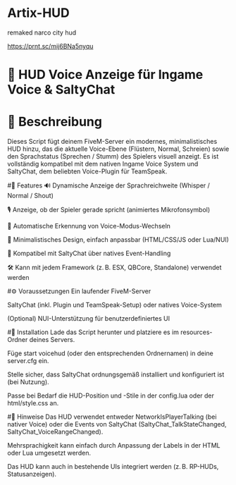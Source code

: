# Artix-HUD
remaked narco city hud

https://prnt.sc/mij6BNa5nyqu

# 📢 HUD Voice Anzeige für Ingame Voice & SaltyChat
# 🔧 Beschreibung
Dieses Script fügt deinem FiveM-Server ein modernes, minimalistisches HUD hinzu, das die aktuelle Voice-Ebene (Flüstern, Normal, Schreien) sowie den Sprachstatus (Sprechen / Stumm) des Spielers visuell anzeigt. Es ist vollständig kompatibel mit dem nativen Ingame Voice System und SaltyChat, dem beliebten Voice-Plugin für TeamSpeak.

#🧩 Features
🔊 Dynamische Anzeige der Sprachreichweite (Whisper / Normal / Shout)

🎙️ Anzeige, ob der Spieler gerade spricht (animiertes Mikrofonsymbol)

🔁 Automatische Erkennung von Voice-Modus-Wechseln

🧼 Minimalistisches Design, einfach anpassbar (HTML/CSS/JS oder Lua/NUI)

💬 Kompatibel mit SaltyChat über natives Event-Handling

🛠️ Kann mit jedem Framework (z. B. ESX, QBCore, Standalone) verwendet werden

#⚙️ Voraussetzungen
Ein laufender FiveM-Server

SaltyChat (inkl. Plugin und TeamSpeak-Setup) oder natives Voice-System

(Optional) NUI-Unterstützung für benutzerdefiniertes UI

#🔌 Installation
Lade das Script herunter und platziere es im resources-Ordner deines Servers.

Füge start voicehud (oder den entsprechenden Ordnernamen) in deine server.cfg ein.

Stelle sicher, dass SaltyChat ordnungsgemäß installiert und konfiguriert ist (bei Nutzung).

Passe bei Bedarf die HUD-Position und -Stile in der config.lua oder der html/style.css an.

#🧠 Hinweise
Das HUD verwendet entweder NetworkIsPlayerTalking (bei nativer Voice) oder die Events von SaltyChat (SaltyChat_TalkStateChanged, SaltyChat_VoiceRangeChanged).

Mehrsprachigkeit kann einfach durch Anpassung der Labels in der HTML oder Lua umgesetzt werden.

Das HUD kann auch in bestehende UIs integriert werden (z. B. RP-HUDs, Statusanzeigen).


